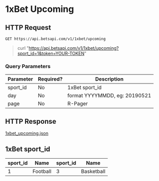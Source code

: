 # 1xBet Upcoming

## HTTP Request

`GET https://api.betsapi.com/v1/1xbet/upcoming`

> curl "https://api.betsapi.com/v1/1xbet/upcoming?sport_id=1&token=YOUR-TOKEN"

### Query Parameters

Parameter | Required? | Description
--------- | ------- | -----------
sport_id | No | 1xBet sport_id
day | No | format YYYYMMDD, eg: 20190521
page | No | R-Pager

## HTTP Response

<a href="../samples/1xbet_upcoming.json" target="_blank">1xbet_upcoming.json</a>

## 1xBet sport_id

sport_id | Name | sport_id | Name
---------- | ------- | -------- | -------
1  | Football | 3 | Basketball
